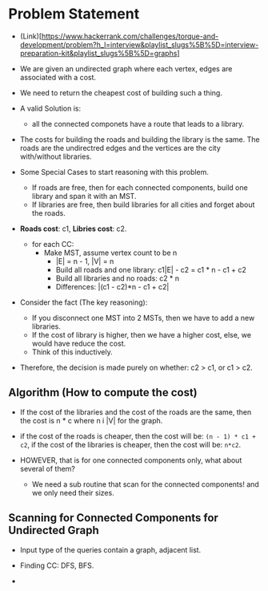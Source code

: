 # Problem Statement

* (Link)[https://www.hackerrank.com/challenges/torque-and-development/problem?h_l=interview&playlist_slugs%5B%5D=interview-preparation-kit&playlist_slugs%5B%5D=graphs]

* We are given an undirected graph where each vertex, edges are associated with a cost.

* We need to return the cheapest cost of building such a thing.

* A valid Solution is:

  * all the connected componets have a route that leads to a library.

* The costs for building the roads and building the library is the same. The roads are the undirectred edges and the
vertices are the city with/without libraries.

* Some Special Cases to start reasoning with this problem.
  * If roads are free, then for each connected components, build one library and span it with an MST.
  * If libraries are free, then build libraries for all cities and forget about the roads.

* **Roads cost**: c1, **Libries cost**: c2.
  * for each CC:
    * Make MST, assume vertex count to be n
      * |E| = n - 1, |V| = n
      * Build all roads and one library: c1|E| - c2 = c1 * n - c1 + c2
      * Build all libraries and no roads: c2 * n
      * Differences: |(c1 - c2)*n - c1 + c2|

* Consider the fact (The key reasoning):
  * If you disconnect one MST into 2 MSTs, then we have to add a new libraries.
  * If the cost of library is higher, then we have a higher cost, else, we would have reduce the cost.
  * Think of this inductively.

* Therefore, the decision is made purely on whether: c2 > c1, or c1 > c2.

## Algorithm (How to compute the cost)

* If the cost of the libraries and the cost of the roads are the same, then the cost is n * c where n i |V| for the
graph.

* if the cost of the roads is cheaper, then the cost will be: `(n - 1) * c1 + c2`, if the cost of the libraries is cheaper,
then the cost will be: `n*c2`.

* HOWEVER, that is for one connected components only, what about several of them?
  * We need a sub routine that scan for the connected components! and we only need their sizes.

## Scanning for Connected Components for Undirected Graph

* Input type of the queries contain a graph, adjacent list.

* Finding CC: DFS, BFS.

* 